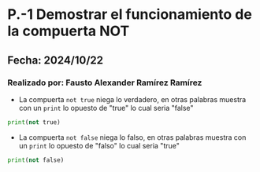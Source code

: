 # P.-1 Demostrar el funcionamiento de la compuerta NOT
## Fecha: 2024/10/22
### Realizado por: Fausto Alexander Ramírez Ramírez
- La compuerta `not true` niega lo verdadero, en otras palabras muestra con un `print` lo opuesto de "true" lo cual seria "false"
``` python
print(not true)
```
- La compuerta `not false` niega lo falso, en otras palabras muestra con un `print` lo opuesto de "falso" lo cual seria "true"
``` python
print(not false) 

